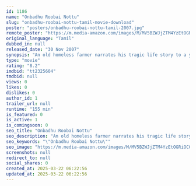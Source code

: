 ```yaml
---
id: 1186
name: "Onbadhu Roobai Nottu"
slug: "onbadhu-roobai-nottu-tamil-movie-download"
poster: "posters/onbadhu-roobai-nottu-tamil-2007.jpg"
remote_poster: "https://m.media-amazon.com/images/M/MV5BZWJjZTM4YzEtOGRiOC00OTY4LThmODEtMjNlOTE0YzQ0YzczXkEyXkFqcGdeQXVyNDU3NTI5NTc@._V1_SX300.jpg"
original_language: "Tamil"
dubbed_in: null
released_date: "30 Nov 2007"
synopsis: "An old homeless farmer narrates his tragic life story to a young man who helps him and it leaves a lasting impact on the man."
type: "movie"
rating: "8.2"
imdbid: "tt2325604"
tmdbid: null
views: 0
likes: 0
dislikes: 0
author_id: 1
trailer_url: null
runtime: "155 min"
is_featured: 0
is_active: 1
is_comingsoon: 0
seo_title: "Onbadhu Roobai Nottu"
seo_description: "An old homeless farmer narrates his tragic life story to a young man who helps him and it leaves a lasting impact on the man."
seo_keywords: "\"Onbadhu Roobai Nottu\""
seo_image: "https://m.media-amazon.com/images/M/MV5BZWJjZTM4YzEtOGRiOC00OTY4LThmODEtMjNlOTE0YzQ0YzczXkEyXkFqcGdeQXVyNDU3NTI5NTc@._V1_SX300.jpg"
screenshots: null
redirect_to: null
social_shares: 0
created_at: 2025-03-22 06:22:56
updated_at: 2025-03-22 06:22:56
---
```


